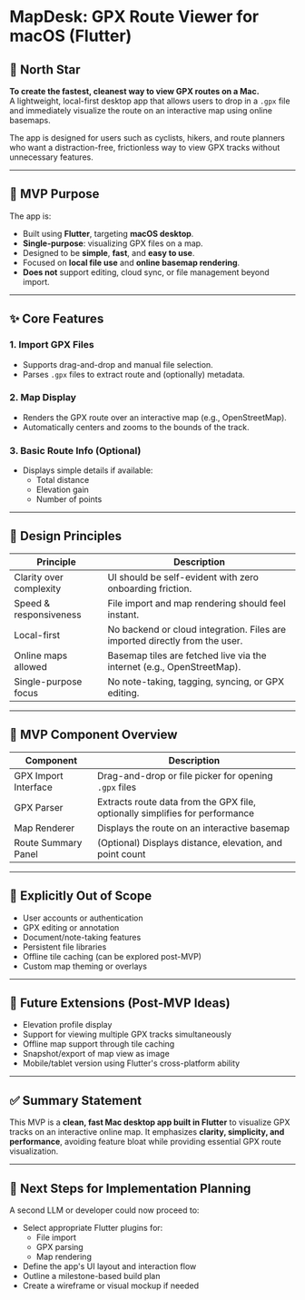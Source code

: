 # MapDesk: GPX Route Viewer for macOS (Flutter)

## 🔭 North Star

**To create the fastest, cleanest way to view GPX routes on a Mac.**  
A lightweight, local-first desktop app that allows users to drop in a `.gpx` file and immediately visualize the route on an interactive map using online basemaps.

The app is designed for users such as cyclists, hikers, and route planners who want a distraction-free, frictionless way to view GPX tracks without unnecessary features.

---

## 🎯 MVP Purpose

The app is:

- Built using **Flutter**, targeting **macOS desktop**.
- **Single-purpose**: visualizing GPX files on a map.
- Designed to be **simple**, **fast**, and **easy to use**.
- Focused on **local file use** and **online basemap rendering**.
- **Does not** support editing, cloud sync, or file management beyond import.

---

## ✨ Core Features

### 1. Import GPX Files
- Supports drag-and-drop and manual file selection.
- Parses `.gpx` files to extract route and (optionally) metadata.

### 2. Map Display
- Renders the GPX route over an interactive map (e.g., OpenStreetMap).
- Automatically centers and zooms to the bounds of the track.

### 3. Basic Route Info (Optional)
- Displays simple details if available:  
  - Total distance  
  - Elevation gain  
  - Number of points  

---

## 🧱 Design Principles

| Principle               | Description                                                                 |
|-------------------------|-----------------------------------------------------------------------------|
| Clarity over complexity | UI should be self-evident with zero onboarding friction.                   |
| Speed & responsiveness  | File import and map rendering should feel instant.                         |
| Local-first             | No backend or cloud integration. Files are imported directly from the user.|
| Online maps allowed     | Basemap tiles are fetched live via the internet (e.g., OpenStreetMap).     |
| Single-purpose focus    | No note-taking, tagging, syncing, or GPX editing.                          |

---

## 🧩 MVP Component Overview

| Component             | Description                                                                  |
|-----------------------|------------------------------------------------------------------------------|
| GPX Import Interface  | Drag-and-drop or file picker for opening `.gpx` files                        |
| GPX Parser            | Extracts route data from the GPX file, optionally simplifies for performance |
| Map Renderer          | Displays the route on an interactive basemap                                |
| Route Summary Panel   | (Optional) Displays distance, elevation, and point count                     |

---

## 🚫 Explicitly Out of Scope

- User accounts or authentication  
- GPX editing or annotation  
- Document/note-taking features  
- Persistent file libraries  
- Offline tile caching (can be explored post-MVP)  
- Custom map theming or overlays  

---

## 🚀 Future Extensions (Post-MVP Ideas)

- Elevation profile display  
- Support for viewing multiple GPX tracks simultaneously  
- Offline map support through tile caching  
- Snapshot/export of map view as image  
- Mobile/tablet version using Flutter's cross-platform ability  

---

## ✅ Summary Statement

This MVP is a **clean, fast Mac desktop app built in Flutter** to visualize GPX tracks on an interactive online map. It emphasizes **clarity, simplicity, and performance**, avoiding feature bloat while providing essential GPX route visualization.

---

## 📝 Next Steps for Implementation Planning

A second LLM or developer could now proceed to:

- Select appropriate Flutter plugins for:
  - File import
  - GPX parsing
  - Map rendering
- Define the app's UI layout and interaction flow
- Outline a milestone-based build plan
- Create a wireframe or visual mockup if needed 